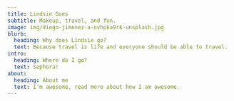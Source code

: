```yaml
---
title: Lindsie Goes
subtitle: Makeup, travel, and fun.
image: img/diego-jimenez-a-nvhpka9rk-unsplash.jpg
blurb:
  heading: Why does Lindsie go?
  text: Because travel is life and everyone should be able to travel.
intro:
  heading: Where do I go?
  text: Sephora!
about:
  heading: About me
  text: I'm awesome, read more about how I am awesome.
---
```

